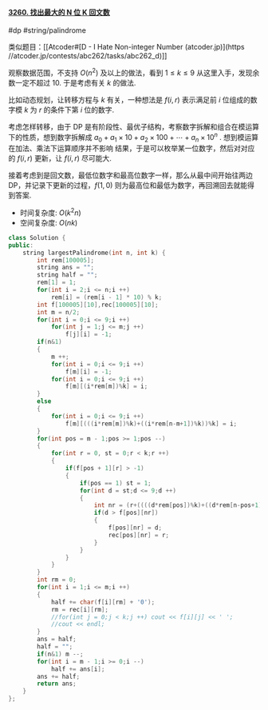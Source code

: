 

  

#### [3260. 找出最大的 N 位 K 回文数](https://leetcode.cn/problems/find-the-largest-palindrome-divisible-by-k/description/)
#dp #string/palindrome 

类似题目：[[Atcoder#[D - I Hate Non-integer Number (atcoder.jp)](https //atcoder.jp/contests/abc262/tasks/abc262_d)]]

观察数据范围，不支持 $O(n^2)$ 及以上的做法，看到 $1\leqslant k\leqslant 9$ 从这里入手，发现余数一定不超过 10. 于是考虑有关 $k$ 的做法.

比如动态规划，让转移方程与 $k$ 有关，一种想法是 $f(i,r)$ 表示满足前 $i$ 位组成的数字模 $k$ 为 $r$ 的条件下第 $i$ 位的数字.

考虑怎样转移，由于 DP 是有阶段性、最优子结构，考察数字拆解和组合在模运算下的性质，想到数字拆解成 $a_0 + a_1\times10+a_2\times 100+\cdots+a_n\times 10^n$ . 想到模运算在加法、乘法下运算顺序并不影响
结果，于是可以枚举某一位数字，然后对对应的 $f(i,r)$ 更新，让 $f(i,r)$ 尽可能大.

接着考虑到是回文数，最低位数字和最高位数字一样，那么从最中间开始往两边 DP，并记录下更新的过程，$f(1,0)$ 则为最高位和最低为数字，再回溯回去就能得到答案.

- 时间复杂度: $O(k^2n)$
- 空间复杂度: $O(nk)$

```C++ []
class Solution {
public:
    string largestPalindrome(int n, int k) {
        int rem[100005];
        string ans = "";
        string half = "";
        rem[1] = 1;
        for(int i = 2;i <= n;i ++)
            rem[i] = (rem[i - 1] * 10) % k;
        int f[100005][10],rec[100005][10];
        int m = n/2;
        for(int i = 0;i <= 9;i ++)
            for(int j = 1;j <= m;j ++)
                f[j][i] = -1;
        if(n&1)
        {
            m ++;
            for(int i = 0;i <= 9;i ++)
                f[m][i] = -1;
            for(int i = 0;i <= 9;i ++)
                f[m][(i*rem[m])%k] = i;
        }
        else
        {
            for(int i = 0;i <= 9;i ++)
                f[m][(((i*rem[m])%k)+((i*rem[n-m+1])%k))%k] = i;
        }
        for(int pos = m - 1;pos >= 1;pos --)
        {
            for(int r = 0, st = 0;r < k;r ++)
            {
                if(f[pos + 1][r] > -1)
                {
                    if(pos == 1) st = 1;
                    for(int d = st;d <= 9;d ++)
                    {
                        int nr = (r+((((d*rem[pos])%k)+((d*rem[n-pos+1])%k))%k))%k;
                        if(d > f[pos][nr])
                        {
                            f[pos][nr] = d;
                            rec[pos][nr] = r;
                        }
                    }
                }
            }
        }
        int rm = 0;
        for(int i = 1;i <= m;i ++)
        {
            half += char(f[i][rm] + '0');
            rm = rec[i][rm];
            //for(int j = 0;j < k;j ++) cout << f[i][j] << ' ';
            //cout << endl;
        }
        ans = half;
        half = "";
        if(n&1) m --;
        for(int i = m - 1;i >= 0;i --)
            half += ans[i];
        ans += half;
        return ans;
    }
};

```